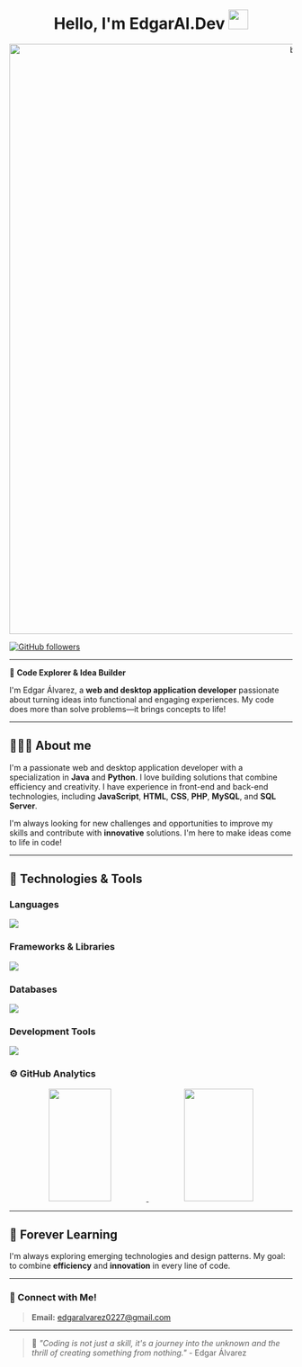 <div align="center">
<h1 align="center">Hello, I'm EdgarAl.Dev <img src="https://media.giphy.com/media/hvRJCLFzcasrR4ia7z/giphy.gif" width="35"></h1>
</div>

<div align="center">
<img width="1050" alt="banner git" src="https://github.com/user-attachments/assets/0ae9b11e-b422-4fcb-a906-760fb5581e05">
</div>

[![GitHub followers](https://img.shields.io/github/followers/edgar-alvarez-checo?style=social)](https://github.com/edgar-alvarez-checo)

---

🌌 **Code Explorer & Idea Builder**

I'm Edgar Álvarez, a **web and desktop application developer** passionate about turning ideas into functional and engaging experiences. My code does more than solve problems—it brings concepts to life!

---

## 👨🏻‍💻 About me 
I'm a passionate web and desktop application developer with a specialization in **Java** and **Python**. I love building solutions that combine efficiency and creativity. I have experience in front-end and back-end technologies, including **JavaScript**, **HTML**, **CSS**, **PHP**, **MySQL**, and **SQL Server**.

I'm always looking for new challenges and opportunities to improve my skills and contribute with **innovative** solutions. I'm here to make ideas come to life in code!

---

## 📖 Technologies & Tools

### **Languages**

<p align="left">
  <a href="https://skillicons.dev">
    <img src="https://skillicons.dev/icons?i=java,py,js,php,html,css" />
  </a>
</p>

### **Frameworks & Libraries**

<p align="left">
  <a href="https://skillicons.dev">
    <img src="https://skillicons.dev/icons?i=bootstrap,spring" />
  </a>
</p>

### **Databases**

<p align="left">
  <a href="https://skillicons.dev">
    <img src="https://skillicons.dev/icons?i=mysql,sqlserver" />
  </a>
</p>

### **Development Tools**

<p align="left">
  <a href="https://skillicons.dev">
    <img src="https://skillicons.dev/icons?i=git,github,figma,idea,vscode,linux" />
  </a>
</p>

### ⚙️ GitHub Analytics

<p align="center">
  <a href="https://github.com/edgar-alvarez-checo">
    <img width="47%" height="200px" src="https://github-readme-stats.vercel.app/api?username=edgar-alvarez-checo&show_icons=true&theme=algolia&include_all_commits=true&count_private=true"/>
  </a>
  <a href="https://github.com/edgar-alvarez-checo">
    <img width="49.5%" height="200px" src="https://github-readme-streak-stats.herokuapp.com/?user=edgar-alvarez-checo&theme=algolia"/>
  </a>
</p>

---

## 🌱 Forever Learning
I'm always exploring emerging technologies and design patterns. My goal: to combine **efficiency** and **innovation** in every line of code.

---

### 🤝 Connect with Me!
> **Email:** edgaralvarez0227@gmail.com  

---

> 🌠 _"Coding is not just a skill, it's a journey into the unknown and the thrill of creating something from nothing."_ - Edgar Álvarez
